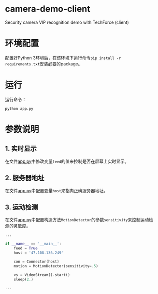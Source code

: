 # camera-demo-client
Security camera VIP recognition demo with TechForce (client)

# 环境配置

配置好Python 3环境后，在该环境下运行命令`pip install -r requirements.txt`安装必要的package。

# 运行

运行命令：

``python app.py``

# 参数说明

## 1. 实时显示

在文件[app.py](/app.py)中修改变量`feed`的值来控制是否在屏幕上实时显示。

## 2. 服务器地址

在文件[app.py](/app.py)中配置变量`host`来指向正确服务器地址。

## 3. 运动检测

在文件[app.py](/app.py)中配置构造方法`MotionDetector`的参数`sensitivity`来控制运动检测的灵敏度。

~~~python
...

if __name__ == '__main__':
    feed = True
    host = '47.108.136.249'

    con = Connector(host)
    motion = MotionDetector(sensitivity=.5)

    vs = VideoStream().start()
    sleep(2.)

...
~~~
